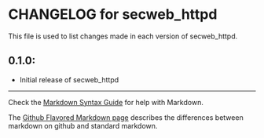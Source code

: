 # CHANGELOG for secweb_httpd

This file is used to list changes made in each version of secweb_httpd.

## 0.1.0:

* Initial release of secweb_httpd

- - - 
Check the [Markdown Syntax Guide](http://daringfireball.net/projects/markdown/syntax) for help with Markdown.

The [Github Flavored Markdown page](http://github.github.com/github-flavored-markdown/) describes the differences between markdown on github and standard markdown.
